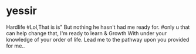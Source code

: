# yessir
Hardlife
#Lol,That is is" But nothing he hasn't had me ready for.
#only u that can help change that, I'm ready to learn & Growth 
With under your knowledge of your order of life. Lead me to the pathway upon you provided for me..
